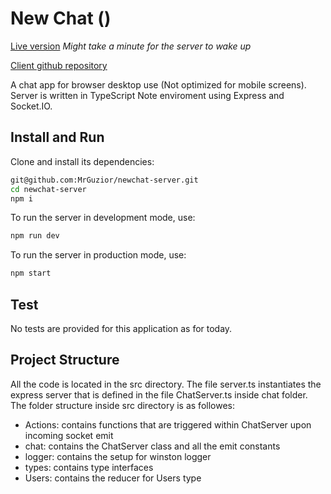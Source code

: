 # New Chat (<SaltChat/>)

[Live version](https://wizardly-mccarthy-d0859c.netlify.app/) _Might take a minute for the server to wake up_

[Client github repository](https://github.com/MrGuzior/newchat-client)

A chat app for browser desktop use (Not optimized for mobile screens). Server is written in TypeScript Note enviroment using Express and Socket.IO.

## Install and Run

Clone and install its dependencies:

```bash
git@github.com:MrGuzior/newchat-server.git
cd newchat-server
npm i
```

To run the server in development mode, use:

```bash
npm run dev
```

To run the server in production mode, use:

```bash
npm start
```

## Test

No tests are provided for this application as for today.

## Project Structure

All the code is located in the src directory. The file server.ts instantiates the express server that is defined in the file ChatServer.ts inside chat folder. The folder structure inside src directory is as followes:

- Actions: contains functions that are triggered within ChatServer upon incoming socket emit
- chat: contains the ChatServer class and all the emit constants
- logger: contains the setup for winston logger
- types: contains type interfaces
- Users: contains the reducer for Users type

